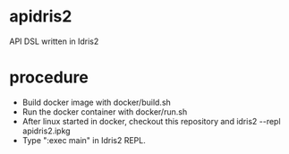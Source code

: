 # apidris2
API DSL written in Idris2

# procedure
- Build docker image with docker/build.sh
- Run the docker container with docker/run.sh
- After linux started in docker, checkout this repository and
  idris2 --repl apidris2.ipkg
- Type ":exec main" in Idris2 REPL.
